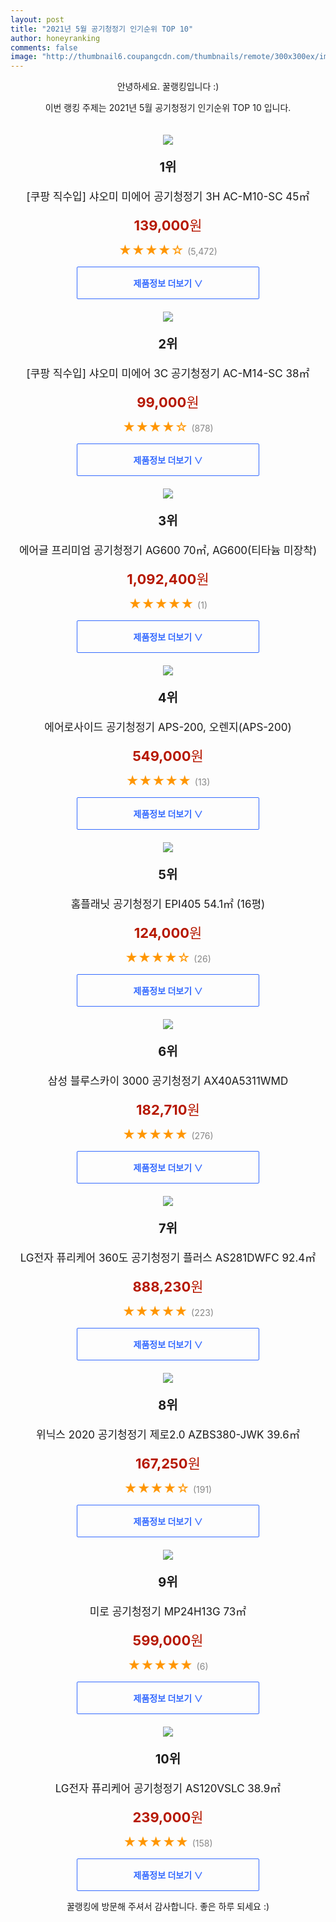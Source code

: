 ```yaml
--- 
layout: post 
title: "2021년 5월 공기청정기 인기순위 TOP 10" 
author: honeyranking 
comments: false 
image: "http://thumbnail6.coupangcdn.com/thumbnails/remote/300x300ex/image/retail/images/64804248138479-b0158f6e-435e-45e3-970b-756da5015317.jpg" 
--- 
```

<p style="text-align: center;">안녕하세요. 꿀랭킹입니다 :)</p> <p style="text-align: center;">이번 랭킹 주제는 2021년 5월 공기청정기 인기순위 TOP 10 입니다.</p><center><img src="http://thumbnail6.coupangcdn.com/thumbnails/remote/300x300ex/image/retail/images/64804248138479-b0158f6e-435e-45e3-970b-756da5015317.jpg" style="margin-top:20px" /></center> <p style="text-align: center; font-size: 20px"><b>1위</b></p> <p style="text-align: center; font-size: 17px">[쿠팡 직수입] 샤오미 미에어 공기청정기 3H AC-M10-SC 45㎡</p> <p style="text-align: center;"><span style="color: #b61800; font-size: 22px;"><b>139,000</b>원</span></p> <p style="text-align: center;"><span style="color: #ff9600; font-size: 20px;">★★★★☆ </span><span style="color: #878787;">(5,472)</span></p> <center><a href="https://coupa.ng/bYYhGn"> <div style="font-size: 14px; display: inline-block; padding: 15px 90px; color: #346aff; border-radius: 2px; border: 1px solid #346aff; cursor: pointer;"><b>제품정보 더보기 &or;</b></div> </a></center><center><img src="http://thumbnail10.coupangcdn.com/thumbnails/remote/300x300ex/image/retail/images/59261743035700-f7aa3c9d-300a-435b-b953-3c2dfe675d46.jpg" style="margin-top:20px" /></center> <p style="text-align: center; font-size: 20px"><b>2위</b></p> <p style="text-align: center; font-size: 17px">[쿠팡 직수입] 샤오미 미에어 3C 공기청정기 AC-M14-SC 38㎡</p> <p style="text-align: center;"><span style="color: #b61800; font-size: 22px;"><b>99,000</b>원</span></p> <p style="text-align: center;"><span style="color: #ff9600; font-size: 20px;">★★★★☆ </span><span style="color: #878787;">(878)</span></p> <center><a href="https://coupa.ng/bYYhGp"> <div style="font-size: 14px; display: inline-block; padding: 15px 90px; color: #346aff; border-radius: 2px; border: 1px solid #346aff; cursor: pointer;"><b>제품정보 더보기 &or;</b></div> </a></center><center><img src="http://thumbnail6.coupangcdn.com/thumbnails/remote/300x300ex/image/retail/images/330738528108970-746e4d10-44cd-4a1b-ab2b-ca27e1446c10.jpg" style="margin-top:20px" /></center> <p style="text-align: center; font-size: 20px"><b>3위</b></p> <p style="text-align: center; font-size: 17px">에어글 프리미엄 공기청정기 AG600 70㎡, AG600(티타늄 미장착)</p> <p style="text-align: center;"><span style="color: #b61800; font-size: 22px;"><b>1,092,400</b>원</span></p> <p style="text-align: center;"><span style="color: #ff9600; font-size: 20px;">★★★★★ </span><span style="color: #878787;">(1)</span></p> <center><a href="https://coupa.ng/bYYhGr"> <div style="font-size: 14px; display: inline-block; padding: 15px 90px; color: #346aff; border-radius: 2px; border: 1px solid #346aff; cursor: pointer;"><b>제품정보 더보기 &or;</b></div> </a></center><center><img src="http://thumbnail6.coupangcdn.com/thumbnails/remote/300x300ex/image/retail/images/194747910851666-002d1883-1a27-4420-b1b1-ba683c76d870.jpg" style="margin-top:20px" /></center> <p style="text-align: center; font-size: 20px"><b>4위</b></p> <p style="text-align: center; font-size: 17px">에어로사이드 공기청정기 APS-200, 오렌지(APS-200)</p> <p style="text-align: center;"><span style="color: #b61800; font-size: 22px;"><b>549,000</b>원</span></p> <p style="text-align: center;"><span style="color: #ff9600; font-size: 20px;">★★★★★ </span><span style="color: #878787;">(13)</span></p> <center><a href="https://coupa.ng/bYYhGy"> <div style="font-size: 14px; display: inline-block; padding: 15px 90px; color: #346aff; border-radius: 2px; border: 1px solid #346aff; cursor: pointer;"><b>제품정보 더보기 &or;</b></div> </a></center><center><img src="http://thumbnail8.coupangcdn.com/thumbnails/remote/300x300ex/image/retail/images/256906035802846-a1bd1deb-1749-4e6e-b069-9ca2da1767cc.jpg" style="margin-top:20px" /></center> <p style="text-align: center; font-size: 20px"><b>5위</b></p> <p style="text-align: center; font-size: 17px">홈플래닛 공기청정기 EPI405 54.1㎡ (16평)</p> <p style="text-align: center;"><span style="color: #b61800; font-size: 22px;"><b>124,000</b>원</span></p> <p style="text-align: center;"><span style="color: #ff9600; font-size: 20px;">★★★★☆ </span><span style="color: #878787;">(26)</span></p> <center><a href="https://coupa.ng/bYYhGC"> <div style="font-size: 14px; display: inline-block; padding: 15px 90px; color: #346aff; border-radius: 2px; border: 1px solid #346aff; cursor: pointer;"><b>제품정보 더보기 &or;</b></div> </a></center><center><img src="http://thumbnail10.coupangcdn.com/thumbnails/remote/300x300ex/image/rs_quotation_api/rqrpbyqe/0bf4f2c2f17547d282b18664aa8d3857.jpg" style="margin-top:20px" /></center> <p style="text-align: center; font-size: 20px"><b>6위</b></p> <p style="text-align: center; font-size: 17px">삼성 블루스카이 3000 공기청정기 AX40A5311WMD</p> <p style="text-align: center;"><span style="color: #b61800; font-size: 22px;"><b>182,710</b>원</span></p> <p style="text-align: center;"><span style="color: #ff9600; font-size: 20px;">★★★★★ </span><span style="color: #878787;">(276)</span></p> <center><a href="https://coupa.ng/bYYhGE"> <div style="font-size: 14px; display: inline-block; padding: 15px 90px; color: #346aff; border-radius: 2px; border: 1px solid #346aff; cursor: pointer;"><b>제품정보 더보기 &or;</b></div> </a></center><center><img src="http://thumbnail10.coupangcdn.com/thumbnails/remote/300x300ex/image/retail/images/2021/01/07/9/3/7739b313-51c9-4e17-bf10-47d95c453416.jpg" style="margin-top:20px" /></center> <p style="text-align: center; font-size: 20px"><b>7위</b></p> <p style="text-align: center; font-size: 17px">LG전자 퓨리케어 360도 공기청정기 플러스 AS281DWFC 92.4㎡</p> <p style="text-align: center;"><span style="color: #b61800; font-size: 22px;"><b>888,230</b>원</span></p> <p style="text-align: center;"><span style="color: #ff9600; font-size: 20px;">★★★★★ </span><span style="color: #878787;">(223)</span></p> <center><a href="https://coupa.ng/bYYhGH"> <div style="font-size: 14px; display: inline-block; padding: 15px 90px; color: #346aff; border-radius: 2px; border: 1px solid #346aff; cursor: pointer;"><b>제품정보 더보기 &or;</b></div> </a></center><center><img src="http://thumbnail9.coupangcdn.com/thumbnails/remote/300x300ex/image/retail/images/516934578781447-41a921db-27b0-43b8-8a22-d86c691d7173.jpg" style="margin-top:20px" /></center> <p style="text-align: center; font-size: 20px"><b>8위</b></p> <p style="text-align: center; font-size: 17px">위닉스 2020 공기청정기 제로2.0 AZBS380-JWK 39.6㎡</p> <p style="text-align: center;"><span style="color: #b61800; font-size: 22px;"><b>167,250</b>원</span></p> <p style="text-align: center;"><span style="color: #ff9600; font-size: 20px;">★★★★☆ </span><span style="color: #878787;">(191)</span></p> <center><a href="https://coupa.ng/bYYhGK"> <div style="font-size: 14px; display: inline-block; padding: 15px 90px; color: #346aff; border-radius: 2px; border: 1px solid #346aff; cursor: pointer;"><b>제품정보 더보기 &or;</b></div> </a></center><center><img src="http://thumbnail7.coupangcdn.com/thumbnails/remote/300x300ex/image/retail/images/2020/03/02/19/9/62e6f026-1452-4ba9-8473-38d01eab4d44.jpg" style="margin-top:20px" /></center> <p style="text-align: center; font-size: 20px"><b>9위</b></p> <p style="text-align: center; font-size: 17px">미로 공기청정기 MP24H13G 73㎡</p> <p style="text-align: center;"><span style="color: #b61800; font-size: 22px;"><b>599,000</b>원</span></p> <p style="text-align: center;"><span style="color: #ff9600; font-size: 20px;">★★★★★ </span><span style="color: #878787;">(6)</span></p> <center><a href="https://coupa.ng/bYYhGO"> <div style="font-size: 14px; display: inline-block; padding: 15px 90px; color: #346aff; border-radius: 2px; border: 1px solid #346aff; cursor: pointer;"><b>제품정보 더보기 &or;</b></div> </a></center><center><img src="http://thumbnail6.coupangcdn.com/thumbnails/remote/300x300ex/image/retail/images/2020/04/09/15/8/8ab46a45-9e24-403b-a336-936075ec2cd6.jpg" style="margin-top:20px" /></center> <p style="text-align: center; font-size: 20px"><b>10위</b></p> <p style="text-align: center; font-size: 17px">LG전자 퓨리케어 공기청정기 AS120VSLC 38.9㎡</p> <p style="text-align: center;"><span style="color: #b61800; font-size: 22px;"><b>239,000</b>원</span></p> <p style="text-align: center;"><span style="color: #ff9600; font-size: 20px;">★★★★★ </span><span style="color: #878787;">(158)</span></p> <center><a href="https://coupa.ng/bYYhGT"> <div style="font-size: 14px; display: inline-block; padding: 15px 90px; color: #346aff; border-radius: 2px; border: 1px solid #346aff; cursor: pointer;"><b>제품정보 더보기 &or;</b></div> </a></center> <p style="text-align: center;">꿀랭킹에 방문해 주셔서 감사합니다. 좋은 하루 되세요 :)</p>

